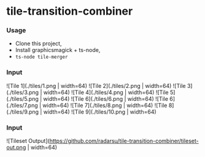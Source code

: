 # tile-transition-combiner

### Usage
- Clone this project,
- Install graphicsmagick + ts-node,
- `ts-node tile-merger`

### Input
![Tile 1](./tiles/1.png | width=64)
![Tile 2](./tiles/2.png | width=64)
![Tile 3](./tiles/3.png | width=64)
![Tile 4](./tiles/4.png | width=64)
![Tile 5](./tiles/5.png | width=64)
![Tile 6](./tiles/6.png | width=64)
![Tile 6](./tiles/7.png | width=64)
![Tile 7](./tiles/8.png | width=64)
![Tile 8](./tiles/9.png | width=64)
![Tile 9](./tiles/10.png | width=64)

### Input
![Tileset Output](https://github.com/radarsu/tile-transition-combiner/tileset-out.png | width=64)
